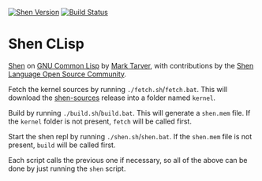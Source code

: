 [![Shen Version](https://img.shields.io/badge/shen-20.0-blue.svg)](https://github.com/Shen-Language)
[![Build Status](https://travis-ci.org/Shen-Language/shen-clisp.svg?branch=master)](https://travis-ci.org/Shen-Language/shen-clisp)

# Shen CLisp

[Shen](http://www.shenlanguage.org) on [GNU Common Lisp](http://www.clisp.org/) by [Mark Tarver](http://marktarver.com/), with contributions by the [Shen Language Open Source Community](https://github.com/Shen-Language).

Fetch the kernel sources by running `./fetch.sh`/`fetch.bat`. This will download the [shen-sources](https://github.com/Shen-Language/shen-sources) release into a folder named `kernel`.

Build by running `./build.sh`/`build.bat`. This will generate a `shen.mem` file. If the `kernel` folder is not present, `fetch` will be called first.

Start the shen repl by running `./shen.sh`/`shen.bat`. If the `shen.mem` file is not present, `build` will be called first.

Each script calls the previous one if necessary, so all of the above can be done by just running the `shen` script.
